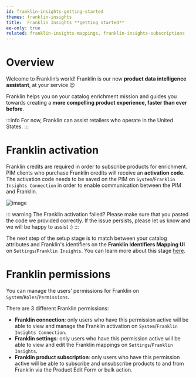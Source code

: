 ```yaml
---
id: franklin-insights-getting-started
themes: franklin-insights
title:  Franklin Insights **getting started**
ee-only: true
related: franklin-insights-mappings, franklin-insights-subscriptions
---
```


# Overview

Welcome to Franklin’s world! Franklin is our new **product data intelligence assistant**, at your service :wink:

Franklin helps you on your catalog enrichment mission and guides you towards creating a **more compelling product experience, faster than ever before**.

:::info
For now, Franklin can assist retailers who operate in the United States.
:::
# Franklin activation

 Franklin credits are required in order to subscribe products for enrichment. PIM clients who purchase Franklin credits will receive an **activation code**. The activation code needs to be saved on the PIM on `System`/`Franklin Insights Connection` in order to enable communication between the PIM and Franklin.

![image](../img/Akeneo_Screenshot_Franklin_Insights_Connection.png)

::: warning
The Franklin activation failed? Please make sure that you pasted the code we provided correctly. If the issue persists, please let us know and we will be happy to assist :)
:::

The next step of the setup stage is to match between your catalog attributes and Franklin's identifiers on the **Franklin Identifiers Mapping UI** on `Settings`/`Franklin Insights`. You can learn more about this stage [here](franklin-insights-mappings.html#identifiers-mapping).


# Franklin permissions

You can manage the users’ permissions for Franklin on `System`/`Roles`/`Permissions`.

There are 3 different Franklin permissions:

- **Franklin connection**: only users who have this permission active will be able to view and manage the Franklin activation on `System`/`Franklin Insights Connection`.
- **Franklin settings**: only users who have this permission active will be able to view and edit the Franklin mappings on `Settings`/`Franklin Insights`.
- **Franklin product subscription**: only users who have this permission active will be able to subscribe and unsubscribe products to and from Franklin via the Product Edit Form or bulk action.
